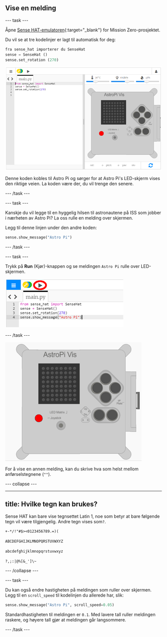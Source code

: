 ## Vise en melding

\--- task \---

Åpne [Sense HAT-emulatoren](https://trinket.io/mission-zero){:target="_blank"} for Mission Zero-prosjektet.

Du vil se at tre kodelinjer er lagt til automatisk for deg:

```python
fra sense_hat importerer du SenseHat
sense = SenseHat ()
sense.set_rotation (270)
```

![sense hat-emulator](images/sense-hat-emulator2.png)

Denne koden kobles til Astro Pi og sørger for at Astro Pi's LED-skjerm vises den riktige veien. La koden være der, du vil trenge den senere.

\--- /task \---

\--- task \---

Kanskje du vil legge til en hyggelig hilsen til astronautene på ISS som jobber i nærheten av Astro Pi? La oss rulle en melding over skjermen.

Legg til denne linjen under den andre koden:

```python
sense.show_message("Astro Pi")
```

\--- /task \---

\--- task \---

Trykk på **Run** (Kjør)-knappen og se meldingen `Astro Pi` rulle over LED-skjermen.

![vis meldingskoden click run](images/show-message-code-annotated.PNG)

\--- /task \---

![Bla i meldinger](images/scroll-message.gif)

For å vise en annen melding, kan du skrive hva som helst mellom anførselstegnene (`""`).

\--- collapse \---

* * *

## title: Hvilke tegn kan brukes?

Sense HAT kan bare vise tegnsettet Latin 1, noe som betyr at bare følgende tegn vil være tilgjengelig. Andre tegn vises som`?`.

    +-*/!"#$><0123456789.=)(
    
    ABCDEFGHIJKLMNOPQRSTUVWXYZ
    
    abcdefghijklmnopqrstuvwxyz
    
    ?,;:|@%[&_']\~
    

\--- /collapse \---

\--- task \---

Du kan også endre hastigheten på meldingen som ruller over skjermen. Legg til en `scroll_speed` til kodelinjen du allerede har, slik:

```python
sense.show_message("Astro Pi", scroll_speed=0.05)
```

Standardhastigheten til meldingen er `0.1`. Med lavere tall ruller meldingen raskere, og høyere tall gjør at meldingen går langsommere.

\--- /task \---